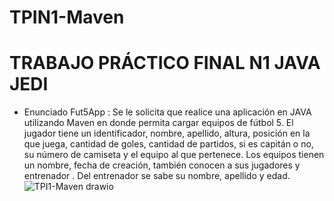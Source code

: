 # TPIN1-Maven
# TRABAJO PRÁCTICO FINAL N1 JAVA JEDI
- Enunciado 
Fut5App : Se le solicita que realice una aplicación en JAVA utilizando Maven en donde
permita cargar equipos de fútbol 5. El jugador tiene un identificador, nombre, apellido, altura,
posición en la que juega, cantidad de goles, cantidad de partidos, si es capitán o no, su
número de camiseta y el equipo al que pertenece. Los equipos tienen un nombre, fecha de
creación, también conocen a sus jugadores y entrenador . Del entrenador se sabe su
nombre, apellido y edad.
![TPI1-Maven drawio](https://github.com/ulisespallares888/TPIN1-Maven/assets/54750620/e7733660-8a9d-4b3d-8123-84b9c52ed62f)
